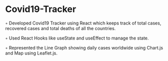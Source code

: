 # Covid19-Tracker

◦ Developed Covid19 Tracker using React which keeps track of total cases, recovered cases and total deaths of all the countries.

◦ Used React Hooks like useState and useEffect to manage the state.

◦ Represented the Line Graph showing daily cases worldwide using Chart.js and Map using Leaflet.js.
